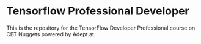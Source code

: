 # Tensorflow Professional Developer

This is the repository for the TensorFlow Developer Professional course on CBT Nuggets powered by Adept.at.